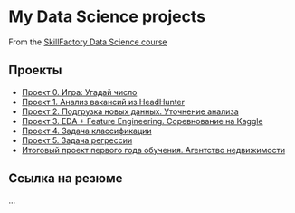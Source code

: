 # My Data Science projects
From the [SkillFactory Data Science course](https://skillfactory.ru/data-scientist-pro)

## Проекты

* [Проект 0. Игра: Угадай число](https://github.com/DS-Makovetskiy/DS/tree/main/Project_0_Guess_the_number)
* [Проект 1. Анализ вакансий из HeadHunter](https://github.com/DS-Makovetskiy/DS/tree/main/Project_1_Analysis_of_vacancies_from_HeadHunter)
* [Проект 2. Подгрузка новых данных. Уточнение анализа](https://github.com/DS-Makovetskiy/DS/tree/main/Project_2_Loading_new_data._Refining_the_analysis)
* [Проект 3. EDA + Feature Engineering. Соревнование на Kaggle](https://github.com/DS-Makovetskiy/DS/tree/main/Project_3_EDA_and_Feature_Engineering)
* [Проект 4. Задача классификации](https://github.com/DS-Makovetskiy/DS/tree/main/Project_4_Classification_task)
* [Проект 5. Задача регрессии](https://github.com/DS-Makovetskiy/DS/tree/main/Project_5_Regression_task)
* [Итоговый проект первого года обучения. Агентство недвижимости](https://github.com/DS-Makovetskiy/DS/tree/main/final_project)

## Ссылка на резюме
...